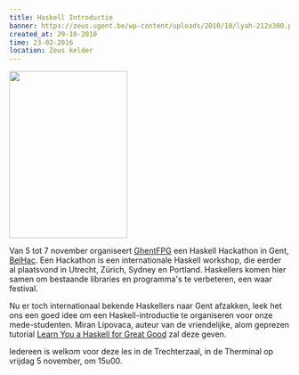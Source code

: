 ```yaml
---
title: Haskell Introductie
banner: https://zeus.ugent.be/wp-content/uploads/2010/10/lyah-212x300.png
created_at: 29-10-2010
time: 23-02-2016
location: Zeus kelder
---
```


<a href="https://zeus.ugent.be/wp-content/uploads/2010/10/lyah.png"><img src="https://zeus.ugent.be/wp-content/uploads/2010/10/lyah-212x300.png" alt="" title="lyah" width="212" height="300" class="alignright size-medium wp-image-595" /></a>

Van 5 tot 7 november organiseert <a href="https://www.haskell.org/haskellwiki/Ghent_Functional_Programming_Group">GhentFPG</a> een Haskell Hackathon in Gent, <a href="https://www.haskell.org/haskellwiki/Ghent_Functional_Programming_Group/BelHac">BelHac</a>. Een Hackathon is een internationale Haskell workshop, die eerder al plaatsvond in Utrecht, Zürich, Sydney en Portland. Haskellers komen hier samen om bestaande libraries en programma's te verbeteren, een waar festival.

Nu er toch internationaal bekende Haskellers naar Gent afzakken, leek het ons een goed idee om een Haskell-introductie te organiseren voor onze mede-studenten. Miran Lipovaca, auteur van de vriendelijke, alom geprezen tutorial <a href="https://learnyouahaskell.com/">Learn You a Haskell for Great Good</a> zal deze geven.

Iedereen is welkom voor deze les in de Trechterzaal, in de Therminal op vrijdag 5 november, om 15u00.